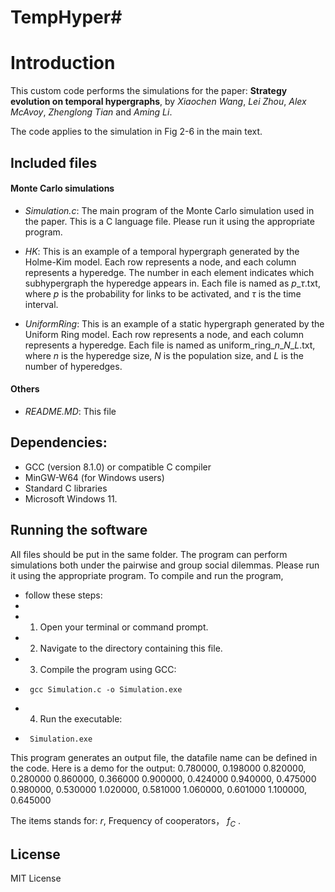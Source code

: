 # TempHyper#

# Introduction

This custom code performs the simulations for the paper: **Strategy evolution on temporal hypergraphs**, by *Xiaochen Wang*, *Lei Zhou*, *Alex McAvoy*, *Zhenglong Tian* and *Aming Li*. 

The code applies to the simulation in Fig 2-6 in the main text.

## Included files

#### Monte Carlo simulations
- *Simulation.c*: The main program of the Monte Carlo simulation used in the paper. This is a C language file. Please run it using the appropriate program. 
- *HK*: This is an example of a temporal hypergraph generated by the Holme-Kim model. Each row represents a node, and each column represents a hyperedge. The number in each element indicates which subhypergraph the hyperedge appears in. Each file is named as $p$_$\tau$.txt, where $p$ is the probability for links to be activated, and $\tau$ is the time interval.

- *UniformRing*: This is an example of a static hypergraph generated by the Uniform Ring model. Each row represents a node, and each column represents a hyperedge. Each file is named as uniform_ring\_$n$\_$N$\_$L$.txt, where $n$ is the hyperedge size, $N$ is the population size, and $L$ is the number of hyperedges.

#### Others

- *README.MD*: This file 


## Dependencies:

- GCC (version 8.1.0) or compatible C compiler
- MinGW-W64 (for Windows users)
- Standard C libraries 
- Microsoft Windows 11.

## Running the software

All files should be put in the same folder. 
The program can perform simulations both under the pairwise and group social dilemmas. Please run it using the appropriate program. To compile and run the program,
 * follow these steps:
 *
 * 1. Open your terminal or command prompt.
 * 2. Navigate to the directory containing this file.
 * 3. Compile the program using GCC:
 *      gcc Simulation.c -o Simulation.exe
 * 4. Run the executable:
 *      Simulation.exe  


This program generates an output file, the datafile name can be defined in the code. 
Here is a demo for the output:
0.780000, 0.198000
0.820000, 0.280000
0.860000, 0.366000
0.900000, 0.424000
0.940000, 0.475000
0.980000, 0.530000
1.020000, 0.581000
1.060000, 0.601000
1.100000, 0.645000

The items stands for: $r$, Frequency of cooperators， $f_C$ .

## License

MIT License
